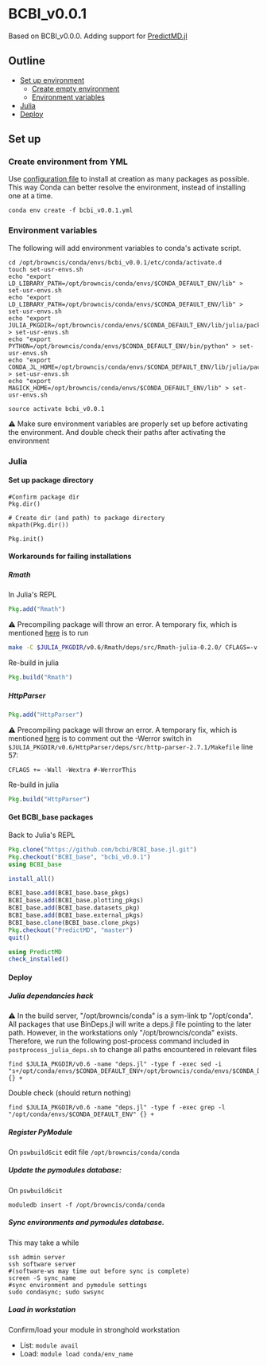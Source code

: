 
# BCBI_v0.0.1

Based on BCBI_v0.0.0. Adding support for [PredictMD.jl](https://github.com/bcbi/PredictMD.jl)

## Outline

* [Set up environment](#set-up)
	* [Create empty environment](#Create-Environment)
	* [Environment variables](#Environment-variables)
* [Julia](#julia)
* [Deploy](#Deploy)

## Set up

### Create environment from YML

Use [configuration file](https://github.com/brown-data-science/stronghold_environments/edit/master/bcbi_v0.0.1.yml) to install at creation as many packages as possible. This way Conda can better resolve the environment, instead of installing one at a time.  

```
conda env create -f bcbi_v0.0.1.yml
```

### Environment variables

The following will add environment variables to conda's activate script.

```
cd /opt/browncis/conda/envs/bcbi_v0.0.1/etc/conda/activate.d
touch set-usr-envs.sh
echo "export LD_LIBRARY_PATH=/opt/browncis/conda/envs/$CONDA_DEFAULT_ENV/lib" > set-usr-envs.sh
echo "export LD_LIBRARY_PATH=/opt/browncis/conda/envs/$CONDA_DEFAULT_ENV/lib" > set-usr-envs.sh
echo "export JULIA_PKGDIR=/opt/browncis/conda/envs/$CONDA_DEFAULT_ENV/lib/julia/packages" > set-usr-envs.sh
echo "export PYTHON=/opt/browncis/conda/envs/$CONDA_DEFAULT_ENV/bin/python" > set-usr-envs.sh
echo "export CONDA_JL_HOME=/opt/browncis/conda/envs/$CONDA_DEFAULT_ENV/lib/julia/packages/v0.6/Conda/deps/usr" > set-usr-envs.sh
echo "export MAGICK_HOME=/opt/browncis/conda/envs/$CONDA_DEFAULT_ENV/lib" > set-usr-envs.sh

source activate bcbi_v0.0.1
```

:warning: Make sure environment variables are properly set up before activating the environment. And double check their paths after activating the environment

### Julia

#### Set up package directory

```
#Confirm package dir
Pkg.dir()

# Create dir (and path) to package directory
mkpath(Pkg.dir())

Pkg.init()
```

#### Workarounds for failing installations

##### Rmath
In Julia's REPL

```julia
Pkg.add("Rmath")
```

:warning: Precompiling package will throw an error. A temporary fix, which is mentioned [here](https://github.com/JuliaStats/Rmath.jl/issues/40) is to run

```bash
make -C $JULIA_PKGDIR/v0.6/Rmath/deps/src/Rmath-julia-0.2.0/ CFLAGS=-v
```

Re-build in julia

```julia
Pkg.build("Rmath")
````

##### HttpParser

```julia
Pkg.add("HttpParser")
```

:warning: Precompiling package will throw an error. A temporary fix, which is mentioned [here](https://github.com/JuliaWeb/HttpParser.jl/issues/75) is
to comment out the -Werror switch in `$JULIA_PKGDIR/v0.6/HttpParser/deps/src/http-parser-2.7.1/Makefile` line 57:

```
CFLAGS += -Wall -Wextra #-WerrorThis
```

Re-build in julia

```julia
Pkg.build("HttpParser")
```

#### Get BCBI_base packages

Back to Julia's REPL

```julia
Pkg.clone("https://github.com/bcbi/BCBI_base.jl.git")
Pkg.checkout("BCBI_base", "bcbi_v0.0.1")
using BCBI_base

install_all()
```

```julia
BCBI_base.add(BCBI_base.base_pkgs)
BCBI_base.add(BCBI_base.plotting_pkgs)
BCBI_base.add(BCBI_base.datasets_pkg)
BCBI_base.add(BCBI_base.external_pkgs)
BCBI_base.clone(BCBI_base.clone_pkgs)
Pkg.checkout("PredictMD", "master")
quit()
```

```julia
using PredictMD
check_installed()

```

#### Deploy

##### Julia dependancies hack

:warning: In the build server, "/opt/browncis/conda" is a sym-link tp "/opt/conda". All packages that use BinDeps.jl will write
a deps.jl file pointing to the later path. However, in the workstations only "/opt/browncis/conda" exists. Therefore, we run the following post-process command included in `postprocess_julia_deps.sh` to change all paths encountered in relevant files

```
find $JULIA_PKGDIR/v0.6 -name "deps.jl" -type f -exec sed -i "s+/opt/conda/envs/$CONDA_DEFAULT_ENV+/opt/browncis/conda/envs/$CONDA_DEFAULT_ENV+g" {} +
```

Double check (should return nothing)

```
find $JULIA_PKGDIR/v0.6 -name "deps.jl" -type f -exec grep -l "/opt/conda/envs/$CONDA_DEFAULT_ENV" {} +
```
##### Register PyModule

On `pswbuild6cit` edit file `/opt/browncis/conda/conda`

##### Update the pymodules database:

On `pswbuild6cit`

```
moduledb insert -f /opt/browncis/conda/conda
```

##### Sync environments and pymodules database.

This may take a while

 ```
 ssh admin server
 ssh software server
 #(software-ws may time out before sync is complete)
 screen -S sync_name
 #sync environment and pymodule settings
 sudo condasync; sudo swsync
 ```

##### Load in workstation

Confirm/load your module in stronghold workstation

* List: `module avail`
* Load: `module load conda/env_name`
